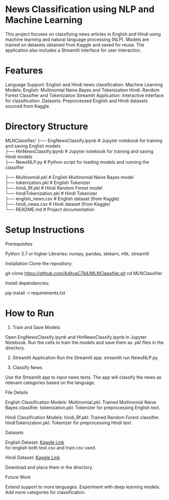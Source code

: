 
# News Classification using NLP and Machine Learning

This project focuses on classifying news articles in English and Hindi using machine learning and natural language processing (NLP). Models are trained on datasets obtained from Kaggle and saved for reuse. The application also includes a Streamlit interface for user interaction.

# Features 

Language Support: English and Hindi news classification.
Machine Learning Models:
English: Multinomial Naive Bayes and Tokenization
Hindi: Random Forest Classifier and Tokenization
Streamlit Application: Interactive interface for classification.
Datasets: Preprocessed English and Hindi datasets sourced from Kaggle.


# Directory Structure


MLNClassifier/
├── EngNewsClassify.ipynb        # Jupyter notebook for training and saving English models <br>
├── HinNewsClassify.ipynb        # Jupyter notebook for training and saving Hindi models<br>
├── NewsNLP.py                   # Python script for loading models and running the classifier<br>

├── Multinomial.pkl          # English Multinomial Naive Bayes model<br>
├── tokenization.pkl         # English Tokenizer<br>
├── hindi_Rf.pkl             # Hindi Random Forest model<br>
└── hindiTokenization.pkl    # Hindi Tokenizer<br>
├── english_news.csv         # English dataset (from Kaggle)<br>
├── hindi_news.csv           # Hindi dataset (from Kaggle)<br>
└── README.md                # Project documentation<br>


# Setup Instructions

Prerequisites

Python 3.7 or higher
Libraries: numpy, pandas, sklearn, nltk, streamlit
 
 
Installation
Clone the repository:

git clone https://github.com/AdityaC784/MLNClassifier.git
cd MLNClassifier


Install dependencies:

pip install -r requirements.txt


# How to Run

1. Train and Save Models

Open EngNewsClassify.ipynb and HinNewsClassify.ipynb in Jupyter Notebook.
Run the cells to train the models and save them as .pkl files in the directory.


2. Streamlit Application
Run the Streamlit app:
    streamlit run NewsNLP.py


3. Classify News

Use the Streamlit app to input news texts.
The app will classify the news as relevant categories based on the language.

File Details

English Classification Models:
Multinomial.pkl: Trained Multinomial Naive Bayes classifier.
tokenization.pkl: Tokenizer for preprocessing English text.

Hindi Classification Models:
hindi_Rf.pkl: Trained Random Forest classifier.
hindiTokenization.pkl: Tokenizer for preprocessing Hindi text.

Datasets

English Dataset: [Kaggle Link](https://www.kaggle.com/datasets/amananandrai/ag-news-classification-dataset)   
for english both test.csv and train.csv used.

Hindi Dataset: [Kaggle Link](https://www.kaggle.com/datasets/amananandrai/ag-news-classification-dataset)

Download and place them in the directory.

Future Work

Extend support to more languages.
Experiment with deep learning models.
Add more categories for classification.


